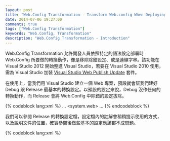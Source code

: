 ```yaml
---
layout: post
title: "Web.Config Transformation - Transform Web.config When Deploying a Web Application Project"
date: 2014-07-06 19:27:00
comments: true
tags: ["Web.Config Transformation"]
keywords: "Web.Config, Transformation"
description: "Web.Config Transformation - Introduction"
---
```


Web.Config Transformation 允許開發人員依照特定的語法設定部署時 Web.Config 所要做的轉換動作，像是移除除錯設定、或是連線字串。該功能在 Visual Studio 2012 開始整進 Visual Studio，若要在 Visual Studio 2010 使用，需為 Visual Studio 加裝 [Visual Studio Web Publish Update](http://msdn.microsoft.com/en-us/library/jj161045\(v=vs.110\).aspx) 套件。 

<!-- More -->

在使用上，當我們用 Visual Studio 建立一個 Web 專案，預設就會幫我們建好 Debug 跟 Release 最基本的轉換設定。以預設的設定來說，Debug 沒作任何的轉換動作，而 Release 會將 Web.Config 中除錯的設定拔除。

{% codeblock lang:xml %}
  ...
  <system.web>
    <compilation xdt:Transform="RemoveAttributes(debug)" />
  ...
{% endcodeblock %}


我們可以參閱 Release 的轉換設定檔，設定檔內的註解會稍稍提示使用的方式，以及說明文件的位置，確實參閱後做些基本的設定應該都不成問題。  

{% codeblock lang:xml %}
<?xml version="1.0" encoding="utf-8"?>
<!-- 有關使用 web.config 轉換的詳細資訊，請造訪 http://go.microsoft.com/fwlink/?LinkId=125889 -->

<configuration xmlns:xdt="http://schemas.microsoft.com/XML-Document-Transform">
  <!--
    在下面的範例中，"SetAttributes" 轉換只會在 "Match" 定位程式找到
    值為 "MyDB" 的屬性 "name" 時，才將 "connectionString" 的值變
    更為使用 "ReleaseSQLServer"。
    
    <connectionStrings>
      <add name="MyDB"
        connectionString="Data Source=ReleaseSQLServer;Initial Catalog=MyReleaseDB;Integrated Security=True"
        xdt:Transform="SetAttributes" xdt:Locator="Match(name)"/>
    </connectionStrings>
  -->
  <system.web>
    <compilation xdt:Transform="RemoveAttributes(debug)" />
    <!--
      在下面的範例中，"Replace" 轉換將會取代 web.config 檔案
      的整個 <customErrors> 區段。
      請注意，因為在 <system.web> 節點之下
      只有一個 customErrors 區段，所以不需要使用 "xdt:Locator" 屬性。
      
      <customErrors defaultRedirect="GenericError.htm"
        mode="RemoteOnly" xdt:Transform="Replace">
        <error statusCode="500" redirect="InternalError.htm"/>
      </customErrors>
    -->
  </system.web>
</configuration>
{% endcodeblock %}


轉換的語法不會太複雜，只要知道 Locator 與 Transform 的用法就可以了。 Locator 用來選取要做轉換的項目(若不指定則由 Transform 隱含指定)， Transform 則是用來設定要對選取的項目進行哪種轉換。簡單來說 Web.Config Transformation 也就只是使用 Locator 選取後透過 Transform 將設定值轉換成我們所預期的值。

像是連線字串的轉換，就只要像下面這樣設定。一樣是加入 `configuration/connectionStrings/add` 節點去設定連線字串，就像是一般我們在 Web.Config 內做的那樣。只不過要在節點上附加 Locator 與 Transform 屬性，指定如果 match 的到連線字串的 name，才套用這邊設定的 connectionString 屬性值。  

{% codeblock lang:xml %}
    ...
    <connectionStrings>
      <add name="SQLServer"
        connectionString="Data Source=ReleaseSQLServer;Initial Catalog=MyReleaseDB;Integrated Security=True"
        xdt:Transform="SetAttributes" xdt:Locator="Match(name)"/>
    </connectionStrings>
    ...
{% endcodeblock %}

如果是 appSettings 的設定的轉換，也是一樣的設定方式。加入 `configuration/appSettings/add` 節點，節點的設定方式如同在一般的 Web.Config 設定，將預期的值帶入。接著附加 Locator 與 Transform 屬性，指定 match 到 ket 時套用 value 值。
{% codeblock lang:xml %}
  ...
  < appSettings>
    < add key="Bolg" value="Level Up" xdt:Transform="SetAttributes " xdt:Locator=" Match(key)"/>
    < add key="Site" value="http://larrynung.github.com" xdt:Transform="SetAttributes " xdt:Locator=" Match(key)"/>
  </ appSettings>
  ...
{% endcodeblock %}

簡單的使用方式大概就是這樣。再進階一點就要細看 Locator 的 Condition、 Match、 XPath 語法，以及 Transform 的 Replace、 Insert 、 InsertBefore 、 InsertAfter 、 Remove 、 RemoveAll 、 RemoveAttributes 、 SetAttributes 語法。若有需求或是有研究的興趣，可自行參閱 MSDN 的說明。  

Link
----
* [Visual Studio Web Publish Update](http://msdn.microsoft.com/en-us/library/jj161045\(v=vs.110\).aspx)
* [Web 應用程式專案部署的 Web.config 轉換語法](http://msdn.microsoft.com/zh-tw/library/dd465326\(VS.100\).aspx)
* [Web Deployment: Web.Config Transformation - .NET Web Development and Tools Blog - Site Home - MSDN Blogs](http://blogs.msdn.com/b/webdev/archive/2009/05/04/web-deployment-web-config-transformation.aspx)
* [Visual Studio 2010 單鍵發行簡單使用 Web.Release.config | demo小鋪](http://demo.tc/Post/661)
